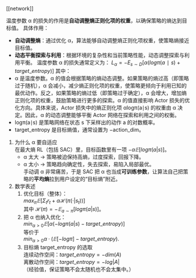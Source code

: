 [[network]]

温度参数 α 的损失的作用是**自动调整熵正则化项的权重**，以确保策略的熵达到目标值。
具体作用：
- **自动调整熵**：通过优化 α，算法能够自动调整熵正则化项权重，使策略熵接近目标值。
- **动态平衡探索与利用**：根据环境的复杂性和当前策略性能，动态调整探索与利用平衡。
温度参数 α 的损失通常定义为： $L_α​=−E_{s∼D}​[α(logπ(a∣s)+target\_entropy)]$
其中：
- α 是温度参数。α 的值会根据策略的熵动态调整。如果策略的熵过高（即策略过于随机），α 会减小，减少熵正则化项的权重，使策略更倾向于利用已知的最优动作。反之，如果策略的熵过低（即策略过于确定），α 会增大，增加熵正则化项的权重，鼓励策略进行更多的探索。α 的值直接影响 Actor 损失的优化方向。具体来说，Actor 损失中的熵正则化项 αlogπ(a∣s) 的权重由 α 决定。因此，α 的动态调整能够平衡 Actor 网络在探索和利用之间的权衡。
- logπ(a∣s) 是策略网络在状态 s 下采样出的动作 a 的对数概率。    
- target_entropy 是目标熵值，通常设置为 −action_dim。

1. 为什么 α 要自适应  
	在最大熵 RL（包括 SAC）里，目标函数里有一项 $−α 𝔼[log π(a|s)]$。
	- α 太大 → 策略被迫保持高熵，过度探索，回报下降。
	- α 太小 → 策略趋向确定性，失去探索，易陷入局部最优。  
	    手动调 α 非常痛苦，于是 SAC 把 α 也当成**可训练参数**，让算法自己把策略的**平均熵**拉到用户设定的“目标熵”附近。
2. 数学表述
	1. 优化目标（整体）：  
	    $max_π 𝔼[ Σ_t r_t + α ℋ(π(·|s_t)) ]$  
	    其中 $ℋ(π) = −𝔼_{a∼π}[log π(a|s)]$。
	2. 把 α 也纳入优化：  
	    $min_{α>0} 𝔼[ α ( −log π(a|s) − target\_entropy ) ]$  
	    等价于  
	    $min_{α>0} α · ( 𝔼[ −log π ] − target\_entropy ).$
	3. 目标熵 target_entropy 的选取  
	    连续动作空间：$target\_entropy = −dim(A)$  
	    离散动作空间：$target\_entropy = −log |A|$  
	    （经验值，保证策略不会太随机也不会太集中。）
